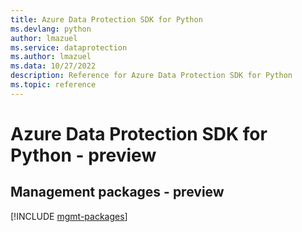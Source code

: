 ```yaml
---
title: Azure Data Protection SDK for Python
ms.devlang: python
author: lmazuel
ms.service: dataprotection
ms.author: lmazuel
ms.data: 10/27/2022
description: Reference for Azure Data Protection SDK for Python
ms.topic: reference
---
```

# Azure Data Protection SDK for Python - preview

## Management packages - preview
[!INCLUDE [mgmt-packages](data-protection-mgmt-index.md)]